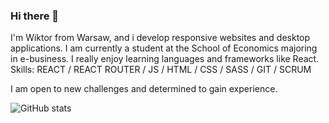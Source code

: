 ### Hi there 👋

I'm Wiktor from Warsaw, and i develop responsive websites and desktop applications. I am currently a student at the School of Economics majoring in e-business. I really enjoy learning languages and frameworks like React.
Skills:  REACT / REACT ROUTER / JS / HTML / CSS / SASS / GIT / SCRUM


I am open to new challenges and determined to gain experience. 



![GitHub stats](https://github-readme-stats.vercel.app/api?username=wiktornobis&show_icons=true)  

